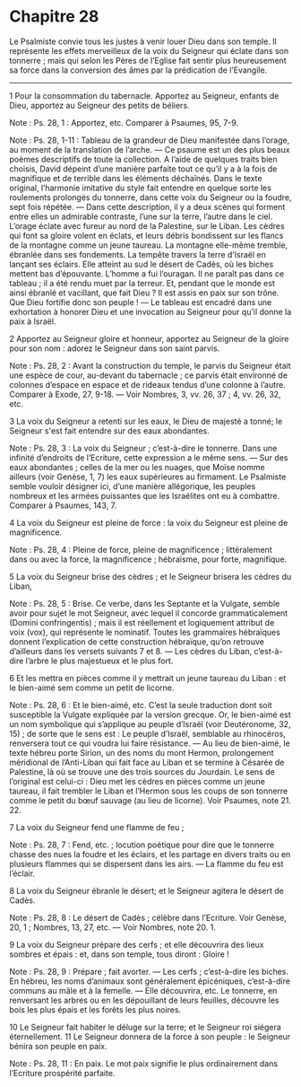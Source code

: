 # Chapitre 28

Le Psalmiste convie tous les justes à venir louer Dieu dans son temple.
Il représente les effets merveilleux de la voix du Seigneur qui éclate dans son tonnerre ; mais qui selon les Pères de l’Eglise fait sentir plus heureusement sa force dans la conversion des âmes par la prédication de l’Evangile.

***

1 Pour la consommation du tabernacle. Apportez au Seigneur, enfants de Dieu, apportez au Seigneur des petits de béliers.

<span class="bible-note">Note : </span> Ps. 28, 1 : Apportez, etc. Comparer à Psaumes, 95, 7-9.

<span class="bible-note">Note : </span> Ps. 28, 1-11 : Tableau de la grandeur de Dieu manifestée dans l’orage, au moment de la translation de l’arche. ― Ce psaume est un des plus beaux poèmes descriptifs de toute la collection. A l’aide de quelques traits bien choisis, David dépeint d’une manière parfaite tout ce qu’il y a à la fois de magnifique et de terrible dans les éléments déchaînés. Dans le texte original, l’harmonie imitative du style fait entendre en quelque sorte les roulements prolongés du tonnerre, dans cette voix du Seigneur ou la foudre, sept fois répétée. ― Dans cette description, il y a deux scènes qui forment entre elles un admirable contraste, l’une sur la terre, l’autre dans le ciel. L’orage éclate avec fureur au nord de la Palestine, sur le Liban. Les cèdres qui font sa gloire volent en éclats, et leurs débris bondissent sur les flancs de la montagne comme un jeune taureau. La montagne elle-même tremble, ébranlée dans ses fondements. La tempête travers la terre d’Israël en lançant ses éclairs. Elle atteint au sud le désert
de Cadès, où les biches mettent bas d’épouvante. L’homme a fui l’ouragan. Il ne paraît pas dans ce tableau ; il a été rendu muet par la terreur. Et, pendant que le monde est ainsi ébranlé et vacillant, que fait Dieu ? Il est assis en paix sur son trône. Que Dieu fortifie donc son peuple ! ― Le tableau est encadré dans une exhortation à honorer Dieu et une invocation au Seigneur pour qu’il donne la paix à Israël.


2 Apportez au Seigneur gloire et honneur, apportez au Seigneur de la gloire pour son nom : adorez le Seigneur dans son saint parvis.

<span class="bible-note">Note : </span> Ps. 28, 2 : Avant la construction du temple, le parvis du Seigneur était une espèce de cour, au-devant du tabernacle ; ce parvis était environné de colonnes d’espace en espace et de rideaux tendus d’une colonne à l’autre. Comparer à Exode, 27, 9-18. ― Voir Nombres, 3, vv. 26, 37 ; 4, vv. 26, 32, etc.


3 La voix du Seigneur a retenti sur les eaux, le Dieu de majesté a tonné; le Seigneur s'est fait entendre sur des eaux abondantes.

<span class="bible-note">Note : </span> Ps. 28, 3 : La voix du Seigneur ; c’est-à-dire le tonnerre. Dans une infinité d’endroits de l’Ecriture, cette expression a le même sens. ― Sur des eaux abondantes ; celles de la mer ou les nuages, que Moïse nomme ailleurs (voir Genèse, 1, 7) les eaux supérieures au firmament. Le Psalmiste semble vouloir désigner ici, d’une manière allégorique, les peuples nombreux et les armées puissantes que les Israélites ont eu à combattre. Comparer à Psaumes, 143, 7.

4 La voix du Seigneur est pleine de force : la voix du Seigneur est pleine de magnificence.

<span class="bible-note">Note : </span> Ps. 28, 4 : Pleine de force, pleine de magnificence ; littéralement dans ou avec la force, la magnificence ; hébraïsme, pour forte, magnifique.


5 La voix du Seigneur brise des cèdres ; et le Seigneur brisera les cèdres du Liban,

<span class="bible-note">Note : </span> Ps. 28, 5 : Brise. Ce verbe, dans les Septante et la Vulgate, semble avoir pour sujet le mot Seigneur, avec lequel il concorde grammaticalement (Domini confringentis) ; mais il est réellement et logiquement attribut de voix (vox), qui représente le nominatif. Toutes les grammaires hébraïques donnent l’explication de cette construction hébraïque, qu’on retrouve d’ailleurs dans les versets suivants 7 et 8. ― Les cèdres du Liban, c’est-à-dire l’arbre le plus majestueux et le plus fort.

6 Et les mettra en pièces comme il y mettrait un jeune taureau du Liban : et le bien-aimé sem comme un petit de licorne.

<span class="bible-note">Note : </span> Ps. 28, 6 : Et le bien-aimé, etc. C’est la seule traduction dont soit susceptible la Vulgate expliquée par la version grecque. Or, le bien-aimé est un nom symbolique qui s’applique au peuple d’Israël (voir Deutéronome, 32, 15) ; de sorte que le sens est : Le peuple d’Israël, semblable au rhinocéros, renversera tout ce qui voudra lui faire résistance. ― Au lieu de bien-aimé, le texte hébreu porte Sirion, un des noms du mont Hermon, prolongement méridional de l’Anti-Liban qui fait face au Liban et se termine à Césarée de Palestine, là où se trouve une des trois sources du Jourdain. Le sens de l’original est celui-ci : Dieu met les cèdres en pièces comme un jeune taureau, il fait trembler le Liban et l’Hermon sous les coups de son tonnerre comme le petit du bœuf sauvage (au lieu de licorne). Voir Psaumes, note 21. 22.


7 La voix du Seigneur fend une flamme de feu ;

<span class="bible-note">Note : </span> Ps. 28, 7 : Fend, etc. ; locution poétique pour dire que le tonnerre chasse des nues la foudre et les éclairs, et les partage en divers traits ou en plusieurs flammes qui se dispersent dans les airs. ― La flamme du feu est l’éclair.

8 La voix du Seigneur ébranle le désert; et le Seigneur agitera le désert de Cadès.

<span class="bible-note">Note : </span> Ps. 28, 8 : Le désert de Cadès ; célèbre dans l’Ecriture. Voir Genèse, 20, 1 ; Nombres, 13, 27, etc. ― Voir Nombres, note 20. 1.


9 La voix du Seigneur prépare des cerfs ; et elle découvrira des lieux sombres et épais : et, dans son temple, tous diront : Gloire !

<span class="bible-note">Note : </span> Ps. 28, 9 : Prépare ; fait avorter. ― Les cerfs ; c’est-à-dire les biches. En hébreu, les noms d’animaux sont généralement épicéniques, c’est-à-dire communs au mâle et à la femelle. ― Elle découvrira, etc. Le tonnerre, en renversant les arbres ou en les dépouillant de leurs feuilles, découvre les bois les plus épais et les forêts les plus noires.


10 Le Seigneur fait habiter le déluge sur la terre; et le Seigneur roi siégera éternellement. 11 Le Seigneur donnera de la force à son peuple : le Seigneur bénira son peuple en paix.

<span class="bible-note">Note : </span> Ps. 28, 11 : En paix. Le mot paix signifie le plus ordinairement dans l’Ecriture prospérité parfaite.

